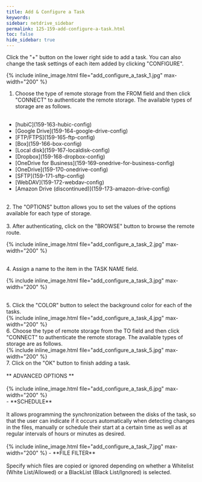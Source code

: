 ```yaml
---
title: Add & Configure a Task
keywords:
sidebar: netdrive_sidebar
permalink: 125-159-add-configure-a-task.html
toc: false
hide_sidebar: true
---
```


Click the "+" button on the lower right side to add a task. You can also change the task settings of each item added by clicking "CONFIGURE".

{% include inline_image.html file="add_configure_a_task_1.jpg" max-width="200" %}
<BR>
1. Choose the type of remote storage from the FROM field and then click "CONNECT" to authenticate the remote storage. The available types of storage are as follows. <BR><BR>
<UL>
<LI> [hubiC](159-163-hubic-config)</LI>
<LI> [Google Drive](159-164-google-drive-config)</LI>
<LI> [FTP/FTPS](159-165-ftp-config)</LI>
<LI> [Box](159-166-box-config)</LI>
<LI> [Local disk](159-167-localdisk-config)</LI>
<LI> [Dropbox](159-168-dropbox-config)</LI>
<LI> [OneDrive for Business](159-169-onedrive-for-business-config)</LI>
<LI> [OneDrive](159-170-onedrive-config)</LI>
<LI> [SFTP](159-171-sftp-config)</LI>
<LI> [WebDAV](159-172-webdav-config)</LI>
<LI> [Amazon Drive (discontinued)](159-173-amazon-drive-config)</LI>
</UL>
<BR>
2. The "OPTIONS" button allows you to set the values ​​of the options available for each type of storage.
<BR>

<BR>
3. After authenticating, click on the "BROWSE" button to browse the remote route. <BR>

{% include inline_image.html file="add_configure_a_task_2.jpg" max-width="200" %}

<BR>
4. Assign a name to the item in the TASK NAME field.

{% include inline_image.html file="add_configure_a_task_3.jpg" max-width="200" %}

<BR>
5. Click the "COLOR" button to select the background color for each of the tasks. <BR>
{% include inline_image.html file="add_configure_a_task_4.jpg" max-width="200" %}

<BR>
6. Choose the type of remote storage from the TO field and then click "CONNECT" to authenticate the remote storage. The available types of storage are as follows.
<BR>
{% include inline_image.html file="add_configure_a_task_5.jpg" max-width="200" %}
<BR>
7. Click on the "OK" button to finish adding a task. <BR> <BR>
** ADVANCED OPTIONS **
<BR> <BR>
{% include inline_image.html file="add_configure_a_task_6.jpg" max-width="200" %}
<BR>
- **SCHEDULE** <BR> <BR>
It allows programming the synchronization between the disks of the task, so that the user can indicate if it occurs automatically when detecting changes in the files, manually or schedule their start at a certain time as well as at regular intervals of hours or minutes as desired. <BR>
<BR>
{% include inline_image.html file="add_configure_a_task_7.jpg" max-width="200" %}
- **FILE FILTER**
<BR> <BR>
Specify which files are copied or ignored depending on whether a Whitelist (White List/Allowed) or a BlackList (Black List/Ignored) is selected.
<BR> <BR> <BR> <BR> <BR> <BR>